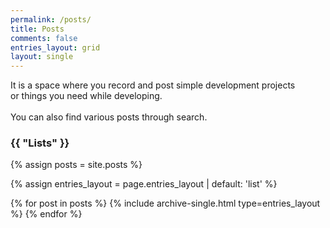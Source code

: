 ```yaml
---
permalink: /posts/
title: Posts
comments: false
entries_layout: grid
layout: single
---
```


It is a space where you record and post simple development projects<br>
or things you need while developing.<br>
<br>
You can also find various posts through search.<br>

<h3 class="archive__subtitle">{{ "Lists" }}</h3>

{% assign posts = site.posts %}


{% assign entries_layout = page.entries_layout | default: 'list' %}
<div class="entries-{{ entries_layout }}">
  {% for post in posts %}
    {% include archive-single.html type=entries_layout %}
  {% endfor %}
</div>
